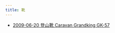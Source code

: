 ```yaml
---
title: 靴
---
```



- [2009-06-20 登山靴 Caravan Grandking GK-57](./../../../d/2009/06/20/登山靴_Caravan_Grandking_GK-57.md)




